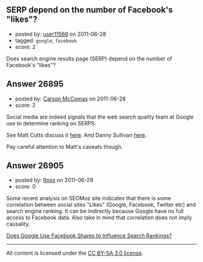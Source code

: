 ## SERP depend on the number of Facebook's "likes"?

- posted by: [user11568](https://stackexchange.com/users/-1/11568-user11568) on 2011-06-28
- tagged: `google`, `facebook`
- score: 2

Does search engine results page (SERP) depend on the number of Facebook's "likes"?


## Answer 26895

- posted by: [Carson McComas](https://stackexchange.com/users/-1/9422-carson-mccomas) on 2011-06-28
- score: 2

<p>Social media are indeed signals that the web search quality team at Google use to determine ranking on SERPS. </p>

<p>See Matt Cutts discuss it <a href="http://www.youtube.com/watch?v=ofhwPC-5Ub4&amp;feature=player_embedded" rel="nofollow">here</a>. 
And Danny Sullivan <a href="http://searchengineland.com/what-social-signals-do-google-bing-really-count-55389" rel="nofollow">here</a>. </p>

<p>Pay careful attention to Matt's caveats though.</p>



## Answer 26905

- posted by: [Ross](https://stackexchange.com/users/-1/1390-ross) on 2011-06-29
- score: 0

<p>Some recent analysis on SEOMoz site indicates that there is some correlation between social sites "Likes" (Google, Facebook, Twitter etc) and search engine ranking. It can be indirectly because Google have no full access to Facebook data. Also take in mind that correlation does not imply causality. </p>

<p><a href="http://www.seomoz.org/blog/does-google-use-facebook-shares-to-influence-search-rankings" rel="nofollow">Does Google Use Facebook Shares to Influence Search Rankings?</a></p>




---

All content is licensed under the [CC BY-SA 3.0 license](https://creativecommons.org/licenses/by-sa/3.0/).
